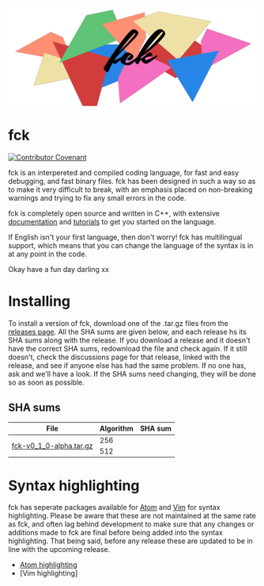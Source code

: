 <p align="center">
    <img src="/img/logo/logo_2.png" alt="fck readme header image">
</p>

# fck  
[![Contributor Covenant](https://img.shields.io/badge/Contributor%20Covenant-2.0-4baaaa.svg)](code_of_conduct.md)

fck is an interpereted and compiled coding language, for fast and easy debugging, and fast binary files. fck has been designed in such a way so as to make it very difficult to break, with an emphasis placed on non-breaking warnings and trying to fix any small errors in the code.

fck is completely open source and written in C++, with extensive [documentation](https://RosiePuddles.github.io/fck/docs) and [tutorials](https://rosiepuddles.github.io/fck/tutorial) to get you started on the language.

If English isn't your first language, then don't worry! fck has multilingual support, which means that you can change the language of the syntax is in at any point in the code.

Okay have a fun day darling xx

# Installing

To install a version of fck, download one of the .tar.gz files from the [releases page](https://github.com/RosiePuddles/fck/releases). All the SHA sums are given below, and each release hs its SHA sums along with the release. If you download a release and it doesn't have the correct SHA sums, redownload the file and check again. If it still doesn't, check the discussions page for that release, linked with the release, and see if anyone else has had the same problem. If no one has, ask and we'll have a look. If the SHA sums need changing, they will be done so as soon as possible.

## SHA sums

<table>
    <thead>
        <tr>
            <th>File</th>
            <th>Algorithm</th>
            <th>SHA sum</th>
        </tr>
    </thead>
    <tbody>
<!--         <tr>
            <td rowspan=2><a href=release_link>release .tar.gz file</a></td>
            <td>256</td>
            <td>SHA256sum</td>
        </tr>
        <tr>
            <td>512</td>
            <td>SHA512sum</td>
        </tr> -->
        <tr>
            <td rowspan=2><a href=https://github.com/RosiePuddles/fck/releases>fck-v0_1_0-alpha.tar.gz</a></td>
            <td>256</td>
            <td> </td>
        </tr>
        <tr>
            <td>512</td>
            <td> </td>
        </tr>
    </tbody>
</table>

# Syntax highlighting

fck has seperate packages available for [Atom](https://atom.io) and [Vim](https://www.vim.org) for syntax highlighting. Please be aware that these are not maintained at the same rate as fck, and often lag behind development to make sure that any changes or additions made to fck are final before being added into the syntax highlighting. That being said, before any release these are updated to be in line with the upcoming release.

- [Atom highlighting](https://github.com/RosiePuddles/language-fck)
- [Vim highlighting]
